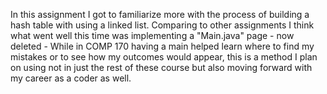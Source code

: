In this assignment I got to familiarize more with the process of building a hash table with using a linked list. Comparing to other assignments I think what went well this time was implementing a "Main.java" page - now deleted - While in COMP 170 having a main helped learn where to find my mistakes or to see how my outcomes would appear, this is a method I plan on using not in just the rest of these course but also moving forward with my career as a coder as well. 